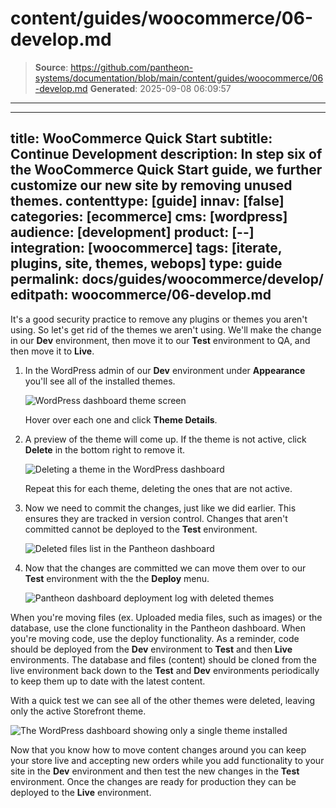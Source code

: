 # content/guides/woocommerce/06-develop.md

> **Source**: https://github.com/pantheon-systems/documentation/blob/main/content/guides/woocommerce/06-develop.md
> **Generated**: 2025-09-08 06:09:57

---

---
title: WooCommerce Quick Start
subtitle: Continue Development
description: In step six of the WooCommerce Quick Start guide, we further customize our new site by removing unused themes.
contenttype: [guide]
innav: [false]
categories: [ecommerce]
cms: [wordpress]
audience: [development]
product: [--]
integration: [woocommerce]
tags: [iterate, plugins, site, themes, webops]
type: guide
permalink: docs/guides/woocommerce/develop/
editpath: woocommerce/06-develop.md
---
It's a good security practice to remove any plugins or themes you aren't using. So let's get rid of the themes we aren't using. We'll make the change in our **<Icon icon="wrench" /> Dev** environment, then move it to our **<Icon icon="equalizer" /> Test** environment to QA, and then move it to **<Icon icon="wavePulse" /> Live**.

1. In the WordPress admin of our **<Icon icon="wrench" /> Dev** environment under **Appearance** you'll see all of the installed themes.

    ![WordPress dashboard theme screen](../../../images/guides/woocommerce/27-WordPress-dashboard-theme-list.png)

    Hover over each one and click **Theme Details**.

2. A preview of the theme will come up. If the theme is not active, click **Delete** in the bottom right to remove it.

    ![Deleting a theme in the WordPress dashboard](../../../images/guides/woocommerce/28-WordPress-dashboard-delete-theme.png)

    Repeat this for each theme, deleting the ones that are not active.

3. Now we need to commit the changes, just like we did earlier. This ensures they are tracked in version control. Changes that aren't committed cannot be deployed to the **<Icon icon="equalizer" /> Test** environment.

    ![Deleted files list in the Pantheon dashboard](../../../images/guides/woocommerce/29-Pantheon-dashboard-deleted-theme-file-changes.png)

4. Now that the changes are committed we can move them over to our **<Icon icon="equalizer" /> Test** environment with the the **<Icon icon="rotate" /> Deploy** menu.

    ![Pantheon dashboard deployment log with deleted themes](../../../images/guides/woocommerce/30-Pantheon-dashboard-deleted-theme-deployment.jpg)



  When you're moving files (ex. Uploaded media files, such as images) or the database, use the clone functionality in the Pantheon dashboard. When you're moving code, use the deploy functionality. As a reminder, code should be deployed from the **<Icon icon="wrench" /> Dev** environment to **<Icon icon="equalizer" /> Test** and then **<Icon icon="wavePulse" /> Live** environments. The database and files (content) should be cloned from the live environment back down to the **<Icon icon="equalizer" /> Test** and **<Icon icon="wrench" /> Dev** environments periodically to keep them up to date with the latest content.

  With a quick test we can see all of the other themes were deleted, leaving only the active  Storefront theme.

  ![The WordPress dashboard showing only a single theme installed](../../../images/guides/woocommerce/31-WordPress-dashboard-single-theme.png)

Now that you know how to move content changes around you can keep your store live and accepting new orders while you add functionality to your site in the **<Icon icon="wrench" /> Dev** environment and then test the new changes in the **<Icon icon="equalizer" /> Test** environment. Once the changes are ready for production they can be deployed to the **<Icon icon="wavePulse" /> Live** environment.
